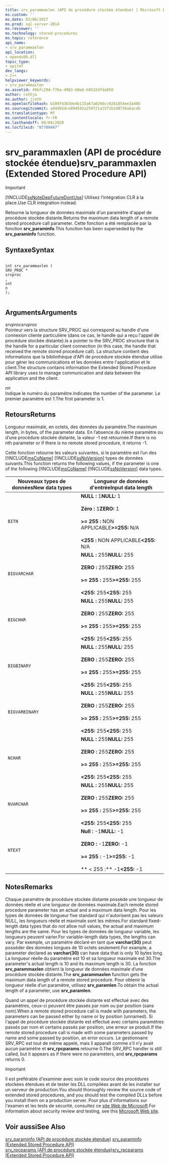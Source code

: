 ```yaml
---
title: srv_parammaxlen (API de procédure stockée étendue) | Microsoft Docs
ms.custom: ''
ms.date: 03/08/2017
ms.prod: sql-server-2014
ms.reviewer: ''
ms.technology: stored-procedures
ms.topic: reference
api_name:
- srv_parammaxlen
api_location:
- opends60.dll
topic_type:
- apiref
dev_langs:
- C++
helpviewer_keywords:
- srv_parammaxlen
ms.assetid: 49bfc29d-f76a-4963-b0e6-b8532dfda850
author: rothja
ms.author: jroth
ms.openlocfilehash: b289743b3de4b115a67a029dcc0261854ee3a40b
ms.sourcegitcommit: ad4d92dce894592a259721a1571b1d8736abacdb
ms.translationtype: MT
ms.contentlocale: fr-FR
ms.lasthandoff: 08/04/2020
ms.locfileid: "87709487"
---
```

# <a name="srv_parammaxlen-extended-stored-procedure-api"></a><span data-ttu-id="90bde-102">srv_parammaxlen (API de procédure stockée étendue)</span><span class="sxs-lookup"><span data-stu-id="90bde-102">srv_parammaxlen (Extended Stored Procedure API)</span></span>
    
> [!IMPORTANT]  
>  [!INCLUDE[ssNoteDepFutureDontUse](../../includes/ssnotedepfuturedontuse-md.md)] <span data-ttu-id="90bde-103">Utilisez l’intégration CLR à la place.</span><span class="sxs-lookup"><span data-stu-id="90bde-103">Use CLR integration instead.</span></span>  
  
 <span data-ttu-id="90bde-104">Retourne la longueur de données maximale d'un paramètre d'appel de procédure stockée distante.</span><span class="sxs-lookup"><span data-stu-id="90bde-104">Returns the maximum data length of a remote stored procedure call parameter.</span></span> <span data-ttu-id="90bde-105">Cette fonction a été remplacée par la fonction **srv_paraminfo**.</span><span class="sxs-lookup"><span data-stu-id="90bde-105">This function has been superseded by the **srv_paraminfo** function.</span></span>  
  
## <a name="syntax"></a><span data-ttu-id="90bde-106">Syntaxe</span><span class="sxs-lookup"><span data-stu-id="90bde-106">Syntax</span></span>  
  
```  
  
int srv_parammaxlen (  
SRV_PROC *  
srvproc  
,  
int  
n   
);  
  
```  
  
## <a name="arguments"></a><span data-ttu-id="90bde-107">Arguments</span><span class="sxs-lookup"><span data-stu-id="90bde-107">Arguments</span></span>  
 <span data-ttu-id="90bde-108">*srvproc*</span><span class="sxs-lookup"><span data-stu-id="90bde-108">*srvproc*</span></span>  
 <span data-ttu-id="90bde-109">Pointeur vers la structure SRV_PROC qui correspond au handle d'une connexion cliente particulière (dans ce cas, le handle qui a reçu l'appel de procédure stockée distante).</span><span class="sxs-lookup"><span data-stu-id="90bde-109">Is a pointer to the SRV_PROC structure that is the handle for a particular client connection (in this case, the handle that received the remote stored procedure call).</span></span> <span data-ttu-id="90bde-110">La structure contient des informations que la bibliothèque d'API de procédure stockée étendue utilise pour gérer les communications et les données entre l'application et le client.</span><span class="sxs-lookup"><span data-stu-id="90bde-110">The structure contains information the Extended Stored Procedure API library uses to manage communication and data between the application and the client.</span></span>  
  
 <span data-ttu-id="90bde-111">*n*</span><span class="sxs-lookup"><span data-stu-id="90bde-111">*n*</span></span>  
 <span data-ttu-id="90bde-112">Indique le numéro du paramètre.</span><span class="sxs-lookup"><span data-stu-id="90bde-112">Indicates the number of the parameter.</span></span> <span data-ttu-id="90bde-113">Le premier paramètre est 1.</span><span class="sxs-lookup"><span data-stu-id="90bde-113">The first parameter is 1.</span></span>  
  
## <a name="returns"></a><span data-ttu-id="90bde-114">Retours</span><span class="sxs-lookup"><span data-stu-id="90bde-114">Returns</span></span>  
 <span data-ttu-id="90bde-115">Longueur maximale, en octets, des données du paramètre.</span><span class="sxs-lookup"><span data-stu-id="90bde-115">The maximum length, in bytes, of the parameter data.</span></span> <span data-ttu-id="90bde-116">En l’absence du *n*ième paramètre ou d’une procédure stockée distante, la valeur -1 est retournée.</span><span class="sxs-lookup"><span data-stu-id="90bde-116">If there is no *n*th parameter or if there is no remote stored procedure, it returns -1.</span></span>  
  
 <span data-ttu-id="90bde-117">Cette fonction retourne les valeurs suivantes, si le paramètre est l’un des [!INCLUDE[msCoName](../../includes/msconame-md.md)] [!INCLUDE[ssNoVersion](../../includes/ssnoversion-md.md)] types de données suivants.</span><span class="sxs-lookup"><span data-stu-id="90bde-117">This function returns the following values, if the parameter is one of the following [!INCLUDE[msCoName](../../includes/msconame-md.md)] [!INCLUDE[ssNoVersion](../../includes/ssnoversion-md.md)] data types.</span></span>  
  
|<span data-ttu-id="90bde-118">Nouveaux types de données</span><span class="sxs-lookup"><span data-stu-id="90bde-118">New data types</span></span>|<span data-ttu-id="90bde-119">Longueur de données d'entrée</span><span class="sxs-lookup"><span data-stu-id="90bde-119">Input data length</span></span>|  
|--------------------|-----------------------|  
|`BITN`|<span data-ttu-id="90bde-120">**NULL :** 1</span><span class="sxs-lookup"><span data-stu-id="90bde-120">**NULL:** 1</span></span><br /><br /> <span data-ttu-id="90bde-121">**Zéro :** 1</span><span class="sxs-lookup"><span data-stu-id="90bde-121">**ZERO:** 1</span></span><br /><br /> <span data-ttu-id="90bde-122">**>= 255 :** NON APPLICABLE</span><span class="sxs-lookup"><span data-stu-id="90bde-122">**>=255:** N/A</span></span><br /><br /> <span data-ttu-id="90bde-123">**<255 :** NON APPLICABLE</span><span class="sxs-lookup"><span data-stu-id="90bde-123">**<255:** N/A</span></span>|  
|`BIGVARCHAR`|<span data-ttu-id="90bde-124">**NULL :** 255</span><span class="sxs-lookup"><span data-stu-id="90bde-124">**NULL:** 255</span></span><br /><br /> <span data-ttu-id="90bde-125">**ZERO :** 255</span><span class="sxs-lookup"><span data-stu-id="90bde-125">**ZERO:** 255</span></span><br /><br /> <span data-ttu-id="90bde-126">**>= 255 :** 255</span><span class="sxs-lookup"><span data-stu-id="90bde-126">**>=255:** 255</span></span><br /><br /> <span data-ttu-id="90bde-127">**<255:** 255</span><span class="sxs-lookup"><span data-stu-id="90bde-127">**<255:** 255</span></span>|  
|`BIGCHAR`|<span data-ttu-id="90bde-128">**NULL :** 255</span><span class="sxs-lookup"><span data-stu-id="90bde-128">**NULL:** 255</span></span><br /><br /> <span data-ttu-id="90bde-129">**ZERO :** 255</span><span class="sxs-lookup"><span data-stu-id="90bde-129">**ZERO:** 255</span></span><br /><br /> <span data-ttu-id="90bde-130">**>= 255 :** 255</span><span class="sxs-lookup"><span data-stu-id="90bde-130">**>=255:** 255</span></span><br /><br /> <span data-ttu-id="90bde-131">**<255:** 255</span><span class="sxs-lookup"><span data-stu-id="90bde-131">**<255:** 255</span></span>|  
|`BIGBINARY`|<span data-ttu-id="90bde-132">**NULL :** 255</span><span class="sxs-lookup"><span data-stu-id="90bde-132">**NULL:** 255</span></span><br /><br /> <span data-ttu-id="90bde-133">**ZERO :** 255</span><span class="sxs-lookup"><span data-stu-id="90bde-133">**ZERO:** 255</span></span><br /><br /> <span data-ttu-id="90bde-134">**>= 255 :** 255</span><span class="sxs-lookup"><span data-stu-id="90bde-134">**>=255:** 255</span></span><br /><br /> <span data-ttu-id="90bde-135">**<255:** 255</span><span class="sxs-lookup"><span data-stu-id="90bde-135">**<255:** 255</span></span>|  
|`BIGVARBINARY`|<span data-ttu-id="90bde-136">**NULL :** 255</span><span class="sxs-lookup"><span data-stu-id="90bde-136">**NULL:** 255</span></span><br /><br /> <span data-ttu-id="90bde-137">**ZERO :** 255</span><span class="sxs-lookup"><span data-stu-id="90bde-137">**ZERO:** 255</span></span><br /><br /> <span data-ttu-id="90bde-138">**>= 255 :** 255</span><span class="sxs-lookup"><span data-stu-id="90bde-138">**>=255:** 255</span></span><br /><br /> <span data-ttu-id="90bde-139">**<255:** 255</span><span class="sxs-lookup"><span data-stu-id="90bde-139">**<255:** 255</span></span>|  
|`NCHAR`|<span data-ttu-id="90bde-140">**NULL :** 255</span><span class="sxs-lookup"><span data-stu-id="90bde-140">**NULL:** 255</span></span><br /><br /> <span data-ttu-id="90bde-141">**ZERO :** 255</span><span class="sxs-lookup"><span data-stu-id="90bde-141">**ZERO:** 255</span></span><br /><br /> <span data-ttu-id="90bde-142">**>= 255 :** 255</span><span class="sxs-lookup"><span data-stu-id="90bde-142">**>=255:** 255</span></span><br /><br /> <span data-ttu-id="90bde-143">**<255:** 255</span><span class="sxs-lookup"><span data-stu-id="90bde-143">**<255:** 255</span></span>|  
|`NVARCHAR`|<span data-ttu-id="90bde-144">**NULL :** 255</span><span class="sxs-lookup"><span data-stu-id="90bde-144">**NULL:** 255</span></span><br /><br /> <span data-ttu-id="90bde-145">**ZERO :** 255</span><span class="sxs-lookup"><span data-stu-id="90bde-145">**ZERO:** 255</span></span><br /><br /> <span data-ttu-id="90bde-146">**>= 255 :** 255</span><span class="sxs-lookup"><span data-stu-id="90bde-146">**>=255:** 255</span></span><br /><br /> <span data-ttu-id="90bde-147">**<255:** 255</span><span class="sxs-lookup"><span data-stu-id="90bde-147">**<255:** 255</span></span>|  
|`NTEXT`|<span data-ttu-id="90bde-148">**Null :** -1</span><span class="sxs-lookup"><span data-stu-id="90bde-148">**NULL:** -1</span></span><br /><br /> <span data-ttu-id="90bde-149">**ZERO :** -1</span><span class="sxs-lookup"><span data-stu-id="90bde-149">**ZERO:** -1</span></span><br /><br /> <span data-ttu-id="90bde-150">**>= 255 :** -1</span><span class="sxs-lookup"><span data-stu-id="90bde-150">**>=255:** -1</span></span><br /><br /> <span data-ttu-id="90bde-151">\*\* \< 255 :\*\* -1</span><span class="sxs-lookup"><span data-stu-id="90bde-151">**\<255:** -1</span></span>|  
  
## <a name="remarks"></a><span data-ttu-id="90bde-152">Notes</span><span class="sxs-lookup"><span data-stu-id="90bde-152">Remarks</span></span>  
 <span data-ttu-id="90bde-153">Chaque paramètre de procédure stockée distante possède une longueur de données réelle et une longueur de données maximale.</span><span class="sxs-lookup"><span data-stu-id="90bde-153">Each remote stored procedure parameter has an actual and a maximum data length.</span></span> <span data-ttu-id="90bde-154">Pour les types de données de longueur fixe standard qui n'autorisent pas les valeurs NULL, les longueurs réelle et maximale sont les mêmes.</span><span class="sxs-lookup"><span data-stu-id="90bde-154">For standard fixed-length data types that do not allow null values, the actual and maximum lengths are the same.</span></span> <span data-ttu-id="90bde-155">Pour les types de données de longueur variable, les longueurs peuvent varier.</span><span class="sxs-lookup"><span data-stu-id="90bde-155">For variable-length data types, the lengths can vary.</span></span> <span data-ttu-id="90bde-156">Par exemple, un paramètre déclaré en tant que **varchar(30)** peut posséder des données longues de 10 octets seulement.</span><span class="sxs-lookup"><span data-stu-id="90bde-156">For example, a parameter declared as **varchar(30)** can have data that is only 10 bytes long.</span></span> <span data-ttu-id="90bde-157">La longueur réelle du paramètre est 10 et sa longueur maximale est 30.</span><span class="sxs-lookup"><span data-stu-id="90bde-157">The parameter's actual length is 10 and its maximum length is 30.</span></span> <span data-ttu-id="90bde-158">La fonction **srv_parammaxlen** obtient la longueur de données maximale d’une procédure stockée distante.</span><span class="sxs-lookup"><span data-stu-id="90bde-158">The **srv_parammaxlen** function gets the maximum data length of a remote stored procedure.</span></span> <span data-ttu-id="90bde-159">Pour obtenir la longueur réelle d’un paramètre, utilisez **srv_paramlen**.</span><span class="sxs-lookup"><span data-stu-id="90bde-159">To obtain the actual length of a parameter, use **srv_paramlen**.</span></span>  
  
 <span data-ttu-id="90bde-160">Quand un appel de procédure stockée distante est effectué avec des paramètres, ceux-ci peuvent être passés par nom ou par position (sans nom).</span><span class="sxs-lookup"><span data-stu-id="90bde-160">When a remote stored procedure call is made with parameters, the parameters can be passed either by name or by position (unnamed).</span></span> <span data-ttu-id="90bde-161">Si l'appel de procédure stockée distante est effectué avec certains paramètres passés par nom et certains passés par position, une erreur se produit.</span><span class="sxs-lookup"><span data-stu-id="90bde-161">If the remote stored procedure call is made with some parameters passed by name and some passed by position, an error occurs.</span></span> <span data-ttu-id="90bde-162">Le gestionnaire SRV_RPC est tout de même appelé, mais il apparaît comme s’il n’y avait aucun paramètre et **srv_rpcparams** retourne 0.</span><span class="sxs-lookup"><span data-stu-id="90bde-162">The SRV_RPC handler is still called, but it appears as if there were no parameters, and **srv_rpcparams** returns 0.</span></span>  
  
> [!IMPORTANT]  
>  <span data-ttu-id="90bde-163">Il est préférable d'examiner avec soin le code source des procédures stockées étendues et de tester les DLL compilées avant de les installer sur un serveur de production.</span><span class="sxs-lookup"><span data-stu-id="90bde-163">You should thoroughly review the source code of extended stored procedures, and you should test the compiled DLLs before you install them on a production server.</span></span> <span data-ttu-id="90bde-164">Pour plus d'informations sur l'examen et les tests de sécurité, consultez ce [site Web de Microsoft](https://go.microsoft.com/fwlink/?LinkID=54761&amp;clcid=0x409https://msdn.microsoft.com/security/).</span><span class="sxs-lookup"><span data-stu-id="90bde-164">For information about security review and testing, see this [Microsoft Web site](https://go.microsoft.com/fwlink/?LinkID=54761&amp;clcid=0x409https://msdn.microsoft.com/security/).</span></span>  
  
## <a name="see-also"></a><span data-ttu-id="90bde-165">Voir aussi</span><span class="sxs-lookup"><span data-stu-id="90bde-165">See Also</span></span>  
 <span data-ttu-id="90bde-166">[srv_paraminfo &#40;API de procédure stockée étendue&#41;](srv-paraminfo-extended-stored-procedure-api.md) </span><span class="sxs-lookup"><span data-stu-id="90bde-166">[srv_paraminfo &#40;Extended Stored Procedure API&#41;](srv-paraminfo-extended-stored-procedure-api.md) </span></span>  
 [<span data-ttu-id="90bde-167">srv_rpcparams &#40;API de procédure stockée étendue&#41;</span><span class="sxs-lookup"><span data-stu-id="90bde-167">srv_rpcparams &#40;Extended Stored Procedure API&#41;</span></span>](srv-rpcparams-extended-stored-procedure-api.md)  
  
  
